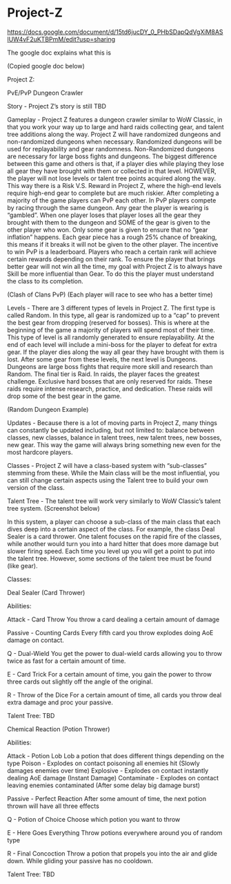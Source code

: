 # Project-Z
https://docs.google.com/document/d/15td6jucDY_0_PHbSDapQdVgXiM8ASlUW4vF2uKTBPmM/edit?usp=sharing

The google doc explains what this is

(Copied google doc below)


Project Z:

PvE/PvP Dungeon Crawler

Story -
Project Z’s story is still TBD

Gameplay -
Project Z features a dungeon crawler similar to WoW Classic, in that you work your way up to large and hard raids collecting gear, and talent tree additions along the way. Project Z will have randomized dungeons and non-randomized dungeons when necessary. Randomized dungeons will be used for replayability and gear randomness. Non-Randomized dungeons are necessary for large boss fights and dungeons. The biggest difference between this game and others is that, if a player dies while playing they lose all gear they have brought with them or collected in that level. HOWEVER, the player will not lose levels or talent tree points acquired along the way. This way there is a Risk V.S. Reward in Project Z, where the high-end levels require high-end gear to complete but are much riskier. After completing a majority of the game players can PvP each other. In PvP players compete by racing through the same dungeon. Any gear the player is wearing is “gambled”. When one player loses that player loses all the gear they brought with them to the dungeon and SOME of the gear is given to the other player who won. Only some gear is given to ensure that no “gear inflation” happens. Each gear piece has a rough 25% chance of breaking, this means if it breaks it will not be given to the other player. The incentive to win PvP is a leaderboard. Players who reach a certain rank will achieve certain rewards depending on their rank. To ensure the player that brings better gear will not win all the time, my goal with Project Z is to always have Skill be more influential than Gear. To do this the player must understand the class to its completion. 

(Clash of Clans PvP) (Each player will race to see who has a better time)

Levels -
There are 3 different types of levels in Project Z. The first type is called Random. In this type, all gear is randomized up to a “cap” to prevent the best gear from dropping (reserved for bosses). This is where at the beginning of the game a majority of players will spend most of their time. This type of level is all randomly generated to ensure replayability. At the end of each level will include a mini-boss for the player to defeat for extra gear. If the player dies along the way all gear they have brought with them is lost. After some gear from these levels, the next level is Dungeons. Dungeons are large boss fights that require more skill and research than Random. The final tier is Raid. In raids, the player faces the greatest challenge. Exclusive hard bosses that are only reserved for raids. These raids require intense research, practice, and dedication. These raids will drop some of the best gear in the game. 

(Random Dungeon Example)

Updates -
Because there is a lot of moving parts in Project Z, many things can constantly be updated including, but not limited to: balance between classes, new classes, balance in talent trees, new talent trees, new bosses, new gear. This way the game will always bring something new even for the most hardcore players.

Classes -
Project Z will have a class-based system with “sub-classes” stemming from these. While the Main class will be the most influential, you can still change certain aspects using the Talent tree to build your own version of the class. 

Talent Tree -
The talent tree will work very similarly to WoW Classic’s talent tree system. (Screenshot below)

In this system, a player can choose a sub-class of the main class that each dives deep into a certain aspect of the class. For example, the class Deal Sealer is a card thrower. One talent focuses on the rapid fire of the classes, while another would turn you into a hard hitter that does more damage but slower firing speed. Each time you level up you will get a point to put into the talent tree. However, some sections of the talent tree must be found (like gear). 







Classes: 

Deal Sealer (Card Thrower)

Abilities: 

Attack - Card Throw
You throw a card dealing a certain amount of damage

Passive - Counting Cards
Every fifth card you throw explodes doing AoE damage on contact. 

Q - Dual-Wield 
You get the power to dual-wield cards allowing you to throw twice as fast for a certain amount of time.

E - Card Trick
For a certain amount of time, you gain the power to throw three cards out slightly off the angle of the original.

R - Throw of the Dice
For a certain amount of time, all cards you throw deal extra damage and proc your passive.

Talent Tree:
TBD

Chemical Reaction (Potion Thrower)

Abilities:

Attack - Potion Lob
Lob a potion that does different things depending on the type
Poison - Explodes on contact poisoning all enemies hit (Slowly damages enemies over time)
Explosive - Explodes on contact instantly dealing AoE damage (Instant Damage)
Contaminate - Explodes on contact leaving enemies contaminated (After some delay big damage burst)

Passive - Perfect Reaction
After some amount of time, the next potion thrown will have all three effects

Q - Potion of Choice
Choose which potion you want to throw

E - Here Goes Everything
Throw potions everywhere around you of random type

R - Final Concoction
Throw a potion that propels you into the air and glide down. While gliding your passive has no cooldown.

Talent Tree:
TBD

